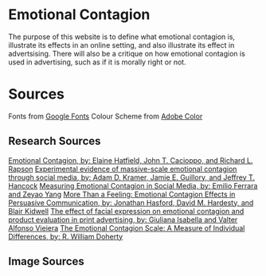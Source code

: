# Emotional Contagion

The purpose of this website is to define what emotional contagion is, illustrate its effects in an online setting, and also illustrate its effect in advertsising. There will also be a critique on how emotional contagion is used in advertising, such as if it is morally right or not.

# Sources

Fonts from [Google Fonts](https://fonts.google.com/)
Colour Scheme from [Adobe Color](https://color.adobe.com/)

## Research Sources

[Emotional Contagion, by: Elaine Hatfield, John T. Cacioppo, and Richard L. Rapson](https://journals.sagepub.com/doi/pdf/10.1111/1467-8721.ep10770953?casa_token=GuI6ZVM9zowAAAAA:p2rs8CnLywTixoHOy8WHDBvK7keShiQZxOQ80Ct5VPhYV_bkl_cuepWweQYviOqyAwcCtMsEn2_tBQ)
[Experimental evidence of massive-scale emotional contagion through social media, by: Adam D. Kramer, Jamie E. Guillory, and Jeffrey T. Hancock](https://www.pnas.org/doi/abs/10.1073/pnas.1320040111)
[Measuring Emotional Contagion in Social Media, by: Emilio Ferrara and Zeyao Yang](https://journals.plos.org/plosone/article?id=10.1371/journal.pone.0142390)
[More Than a Feeling: Emotional Contagion Effects in Persuasive Communication, by: Jonathan Hasford, David M. Hardesty, and Blair Kidwell](https://journals.sagepub.com/doi/full/10.1509/jmr.13.0081?casa_token=VtO1z2-rbmcAAAAA%3ACHYPOA9lWoMbyQHATDCtM5WZevJfWXxxFgeEATeh11cIk21VMYJbNzEyIsPo9uuUtQnfQ4At9XSzoQ)
[The effect of facial expression on emotional contagion and product evaluation in print advertising, by: Giuliana Isabella and Valter Alfonso Vieiera](https://www.scielo.br/j/rmj/a/KXh9XYrxhRWXVzLvZfrY8Dx/?format=html&lang=en)
[The Emotional Contagion Scale: A Measure of Individual Differences, by: R. William Doherty](https://link.springer.com/article/10.1023/A:1024956003661)

## Image Sources